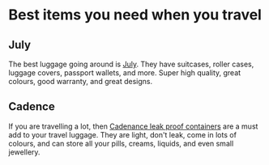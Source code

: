 # Best items you need when you travel

## July

The best luggage going around is [July](https://july.com/au/). They have suitcases, roller cases, luggage covers, passport wallets, and more. Super high quality, great colours, good warranty, and great designs.

## Cadence

If you are travelling a lot, then [Cadenance leak proof containers](https://keepyourcadence.com/) are a must add to your travel luggage. They are light, don't leak, come in lots of colours, and can store all your pills, creams, liquids, and even small jewellery.
